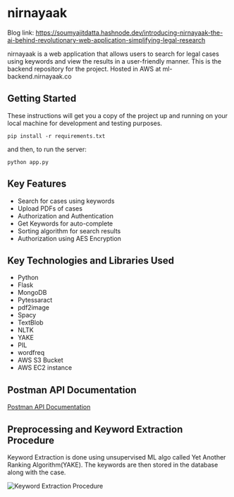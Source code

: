 # nirnayaak

Blog link: https://soumyajitdatta.hashnode.dev/introducing-nirnayaak-the-ai-behind-revolutionary-web-application-simplifying-legal-research

nirnayaak is a web application that allows users to search for legal cases using keywords and view the results in a user-friendly manner. This is the backend repository for the project. Hosted in AWS at ml-backend.nirnayaak.co

## Getting Started

These instructions will get you a copy of the project up and running on your local machine for development and testing purposes.

`pip install -r requirements.txt`

and then, to run the server:

`python app.py`


## Key Features
* Search for cases using keywords
* Upload PDFs of cases
* Authorization and Authentication
* Get Keywords for auto-complete
* Sorting algorithm for search results
* Authorization using AES Encryption

## Key Technologies and Libraries Used
* Python
* Flask
* MongoDB
* Pytessaract
* pdf2image
* Spacy
* TextBlob
* NLTK
* YAKE
* PIL
* wordfreq
* AWS S3 Bucket
* AWS EC2 instance

## Postman API Documentation

[Postman API Documentation]()
## Preprocessing and Keyword Extraction Procedure

Keyword Extraction is done using unsupervised ML algo called Yet Another Ranking Algorithm(YAKE). The keywords are then stored in the database along with the case.

![Keyword Extraction Procedure](https://res.cloudinary.com/dfediigxy/image/upload/v1677389434/Untitled_Diagram.drawio-8_npeyyb.png)
